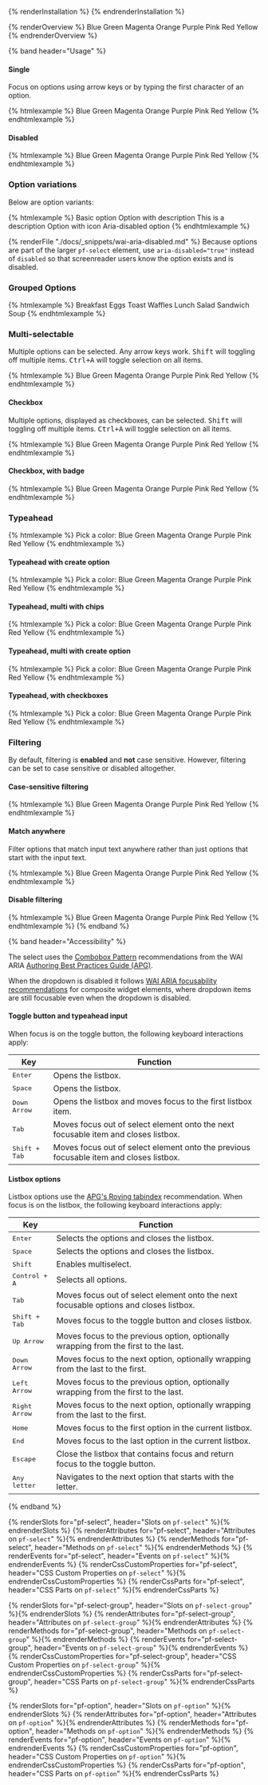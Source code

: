 {% renderInstallation %} {% endrenderInstallation %}

<script type="module">
import '@patternfly/elements/pf-select/pf-select.js';
</script>

{% renderOverview %}
  <pf-select default-text="Select a value">
    <pf-option value="Blue">Blue</pf-option>
    <pf-option value="Green">Green</pf-option>
    <pf-option value="Magenta">Magenta</pf-option>
    <pf-option value="Orange">Orange</pf-option>
    <pf-option value="Purple">Purple</pf-option>
    <pf-option value="Pink">Pink</pf-option>
    <pf-option value="Red">Red</pf-option>
    <pf-option value="Yellow">Yellow</pf-option>
  </pf-select>
{% endrenderOverview %}

{% band header="Usage" %}

#### Single

Focus on options using arrow keys or
by typing the first character of an option.

{% htmlexample %}
  <pf-select default-text="Select a value">
    <pf-option value="Blue">Blue</pf-option>
    <pf-option value="Green">Green</pf-option>
    <pf-option value="Magenta">Magenta</pf-option>
    <pf-option value="Orange">Orange</pf-option>
    <pf-option value="Purple">Purple</pf-option>
    <pf-option value="Pink">Pink</pf-option>
    <pf-option value="Red">Red</pf-option>
    <pf-option value="Yellow">Yellow</pf-option>
  </pf-select>
{% endhtmlexample %}

#### Disabled
{% htmlexample %}
  <pf-select disabled default-text="Select a color">
    <pf-option value="Blue">Blue</pf-option>
    <pf-option value="Green">Green</pf-option>
    <pf-option value="Magenta">Magenta</pf-option>
    <pf-option value="Orange">Orange</pf-option>
    <pf-option value="Purple">Purple</pf-option>
    <pf-option value="Pink">Pink</pf-option>
    <pf-option value="Red">Red</pf-option>
    <pf-option value="Yellow">Yellow</pf-option>
  </pf-select>
{% endhtmlexample %}

### Option variations

Below are option variants:

{% htmlexample %}
  <pf-select always-expanded>
    <pf-option value="Basic">Basic option</pf-option>
    <pf-option value="Description">
      <span>Option with description</span>
      <span slot="description">This is a description</span>
    </pf-option>
    <pf-option value="Icon">
      <pf-icon size="md" icon="paint-brush" set="fas" slot="icon"></pf-icon>
      Option with icon
    </pf-option>
    <pf-option value="aria-disabled" aria-disabled="true">Aria-disabled option</pf-option>
  </pf-select>
{% endhtmlexample %}


{% renderFile "./docs/_snippets/wai-aria-disabled.md" %}  Because options are part of the larger `pf-select` element, use `aria-disabled="true"` instead of `disabled` so that screenreader users know the option exists and is disabled.

### Grouped Options

{% htmlexample %}
  <pf-select default-text="Select item from our menu">
    <pf-select-group>
      <span slot="label">Breakfast</span>
      <pf-option value="Eggs">Eggs</pf-option>
      <pf-option value="Toast">Toast</pf-option>
      <pf-option value="Waffles">Waffles</pf-option>
    </pf-select-group>
    <pf-select-group>
      <span slot="label">Lunch</span>
      <pf-option value="Salad">Salad</pf-option>
      <pf-option value="Sandwich">Sandwich</pf-option>
      <pf-option value="Soup">Soup</pf-option>
    </pf-select-group>
  </pf-select>
{% endhtmlexample %}

### Multi-selectable

Multiple options can be selected. Any arrow keys work.
<kbd>Shift</kbd> will toggling off multiple items.
<kbd>Ctrl+A</kbd> will toggle selection on all items.

{% htmlexample %}
  <pf-select multi>
    <pf-option value="Blue">Blue</pf-option>
    <pf-option value="Green">Green</pf-option>
    <pf-option value="Magenta">Magenta</pf-option>
    <pf-option value="Orange">Orange</pf-option>
    <pf-option value="Purple">Purple</pf-option>
    <pf-option value="Pink">Pink</pf-option>
    <pf-option value="Red">Red</pf-option>
    <pf-option value="Yellow">Yellow</pf-option>
  </pf-select>
{% endhtmlexample %}

#### Checkbox

Multiple options, displayed as checkboxes, can be selected.
<kbd>Shift</kbd> will toggling off multiple items.
<kbd>Ctrl+A</kbd> will toggle selection on all items.

{% htmlexample %}
  <pf-select checkboxes>
    <pf-option value="Blue">Blue</pf-option>
    <pf-option value="Green">Green</pf-option>
    <pf-option value="Magenta">Magenta</pf-option>
    <pf-option value="Orange">Orange</pf-option>
    <pf-option value="Purple">Purple</pf-option>
    <pf-option value="Pink">Pink</pf-option>
    <pf-option value="Red">Red</pf-option>
    <pf-option value="Yellow">Yellow</pf-option>
  </pf-select>
{% endhtmlexample %}

#### Checkbox, with badge

{% htmlexample %}
  <pf-select checkboxes selected-items-display="badge">
    <pf-option value="Blue">Blue</pf-option>
    <pf-option value="Green">Green</pf-option>
    <pf-option value="Magenta">Magenta</pf-option>
    <pf-option value="Orange">Orange</pf-option>
    <pf-option value="Purple">Purple</pf-option>
    <pf-option value="Pink">Pink</pf-option>
    <pf-option value="Red">Red</pf-option>
    <pf-option value="Yellow">Yellow</pf-option>
  </pf-select>
{% endhtmlexample %}

### Typeahead

{% htmlexample %}
  <label>
    Pick a color:
    <pf-select typeahead>
      <pf-option value="Blue">Blue</pf-option>
      <pf-option value="Green">Green</pf-option>
      <pf-option value="Magenta">Magenta</pf-option>
      <pf-option value="Orange">Orange</pf-option>
      <pf-option value="Purple">Purple</pf-option>
      <pf-option value="Pink">Pink</pf-option>
      <pf-option value="Red">Red</pf-option>
      <pf-option value="Yellow">Yellow</pf-option>
    </pf-select>
  </label>
{% endhtmlexample %}

#### Typeahead with create option

{% htmlexample %}
<label>
  Pick a color:
  <pf-select id="pfselect" typeahead create-option-text="Create option">
    <pf-option value="Blue">Blue</pf-option>
    <pf-option value="Green">Green</pf-option>
    <pf-option value="Magenta">Magenta</pf-option>
    <pf-option value="Orange">Orange</pf-option>
    <pf-option value="Purple">Purple</pf-option>
    <pf-option value="Pink">Pink</pf-option>
    <pf-option value="Red">Red</pf-option>
    <pf-option value="Yellow">Yellow</pf-option>
  </pf-select>
</label>
{% endhtmlexample %}

#### Typeahead, multi with chips

{% htmlexample %}
<label>
  Pick a color:
  <pf-select typeahead multi selected-items-display="chips">
    <pf-option value="Blue">Blue</pf-option>
    <pf-option value="Green">Green</pf-option>
    <pf-option value="Magenta">Magenta</pf-option>
    <pf-option value="Orange">Orange</pf-option>
    <pf-option value="Purple">Purple</pf-option>
    <pf-option value="Pink">Pink</pf-option>
    <pf-option value="Red">Red</pf-option>
    <pf-option value="Yellow">Yellow</pf-option>
  </pf-select>
</label>
{% endhtmlexample %}

#### Typeahead, multi with create option

{% htmlexample %}
<label>
  Pick a color:
  <pf-select id="pfselect" typeahead multi create-option-text="Create option">
    <pf-option value="Blue">Blue</pf-option>
    <pf-option value="Green">Green</pf-option>
    <pf-option value="Magenta">Magenta</pf-option>
    <pf-option value="Orange">Orange</pf-option>
    <pf-option value="Purple">Purple</pf-option>
    <pf-option value="Pink">Pink</pf-option>
    <pf-option value="Red">Red</pf-option>
    <pf-option value="Yellow">Yellow</pf-option>
  </pf-select>
</label>
{% endhtmlexample %}

#### Typeahead, with checkboxes

{% htmlexample %}
<label>
  Pick a color:
  <pf-select id="pfselect" typeahead checkboxes>
    <pf-option value="Blue">Blue</pf-option>
    <pf-option value="Green">Green</pf-option>
    <pf-option value="Magenta">Magenta</pf-option>
    <pf-option value="Orange">Orange</pf-option>
    <pf-option value="Purple">Purple</pf-option>
    <pf-option value="Pink">Pink</pf-option>
    <pf-option value="Red">Red</pf-option>
    <pf-option value="Yellow">Yellow</pf-option>
  </pf-select>
</label>
{% endhtmlexample %}

### Filtering

By default, filtering is __**enabled**__ and __**not**__ case sensitive. However, filtering can be set to case sensitive or disabled altogether.

#### Case-sensitive filtering

{% htmlexample %}
  <pf-select case-sensitive typeahead>
    <pf-option value="Blue">Blue</pf-option>
    <pf-option value="Green">Green</pf-option>
    <pf-option value="Magenta">Magenta</pf-option>
    <pf-option value="Orange">Orange</pf-option>
    <pf-option value="Purple">Purple</pf-option>
    <pf-option value="Pink">Pink</pf-option>
    <pf-option value="Red">Red</pf-option>
    <pf-option value="Yellow">Yellow</pf-option>
  </pf-select>
{% endhtmlexample %}

#### Match anywhere

Filter options that match input text anywhere 
rather than just options that start with the input text.

{% htmlexample %}
  <pf-select match-anywhere typeahead>
    <pf-option value="Blue">Blue</pf-option>
    <pf-option value="Green">Green</pf-option>
    <pf-option value="Magenta">Magenta</pf-option>
    <pf-option value="Orange">Orange</pf-option>
    <pf-option value="Purple">Purple</pf-option>
    <pf-option value="Pink">Pink</pf-option>
    <pf-option value="Red">Red</pf-option>
    <pf-option value="Yellow">Yellow</pf-option>
  </pf-select>
{% endhtmlexample %}

#### Disable filtering

{% htmlexample %}
  <pf-select disable-filter typeahead>
    <pf-option value="Blue">Blue</pf-option>
    <pf-option value="Green">Green</pf-option>
    <pf-option value="Magenta">Magenta</pf-option>
    <pf-option value="Orange">Orange</pf-option>
    <pf-option value="Purple">Purple</pf-option>
    <pf-option value="Pink">Pink</pf-option>
    <pf-option value="Red">Red</pf-option>
    <pf-option value="Yellow">Yellow</pf-option>
  </pf-select>
{% endhtmlexample %}
{% endband %}

{% band header="Accessibility" %}

The select uses the [Combobox Pattern](https://www.w3.org/WAI/ARIA/apg/patterns/combobox/) recommendations from the WAI ARIA [Authoring Best Practices Guide (APG)](https://www.w3.org/WAI/ARIA/apg).

When the dropdown is disabled it follows [WAI ARIA focusability recommendations](https://www.w3.org/WAI/ARIA/apg/practices/keyboard-interface/#focusabilityofdisabledcontrols) for composite widget elements, where dropdown items are still focusable even when the dropdown is disabled.

#### Toggle button and typeahead input

When focus is on the toggle button, the following keyboard interactions apply:

| Key                    | Function                                                                               |
| ---------------------- | -------------------------------------------------------------------------------------- |
| <kbd>Enter</kbd>       | Opens the listbox.                                                                     |
| <kbd>Space</kbd>       | Opens the listbox.                                                                     |
| <kbd>Down Arrow</kbd>  | Opens the listbox and moves focus to the first listbox item.                           |
| <kbd>Tab</kbd>         | Moves focus out of select element onto the next focusable item and closes listbox.     |
| <kbd>Shift + Tab</kbd> | Moves focus out of select element onto the previous focusable item and closes listbox. |

#### Listbox options

Listbox options use the [APG's Roving tabindex](https://www.w3.org/WAI/ARIA/apg/practices/keyboard-interface/#kbd_roving_tabindex) recommendation. When focus is on the listbox, the following keyboard interactions apply:

| Key                    | Function                                                                              |
| ---------------------- | ------------------------------------------------------------------------------------- |
| <kbd>Enter</kbd>       | Selects the options and closes the listbox.                                           |
| <kbd>Space</kbd>       | Selects the options and closes the listbox.                                           |
| <kbd>Shift</kbd>       | Enables multiselect.                                                                  |
| <kbd>Control + A</kbd> | Selects all options.                                                                  |
| <kbd>Tab</kbd>         | Moves focus out of select element onto the next focusable options and closes listbox. |
| <kbd>Shift + Tab</kbd> | Moves focus to the toggle button and closes listbox.                                  |
| <kbd>Up Arrow</kbd>    | Moves focus to the previous option, optionally wrapping from the first to the last.   |
| <kbd>Down Arrow</kbd>  | Moves focus to the next option, optionally wrapping from the last to the first.       |
| <kbd>Left Arrow</kbd>  | Moves focus to the previous option, optionally wrapping from the first to the last.   |
| <kbd>Right Arrow</kbd> | Moves focus to the next option, optionally wrapping from the last to the first.       |
| <kbd>Home</kbd>        | Moves focus to the first option in the current listbox.                               |
| <kbd>End</kbd>         | Moves focus to the last option in the current listbox.                                |
| <kbd>Escape</kbd>      | Close the listbox that contains focus and return focus to the toggle button.          |
| <kbd>Any letter</kbd>  | Navigates to the next option that starts with the letter.                             |

{% endband %}

{% renderSlots for="pf-select", header="Slots on `pf-select`" %}{% endrenderSlots %}
{% renderAttributes for="pf-select", header="Attributes on `pf-select`" %}{% endrenderAttributes %}
{% renderMethods for="pf-select", header="Methods on `pf-select`" %}{% endrenderMethods %}
{% renderEvents for="pf-select", header="Events on `pf-select`" %}{% endrenderEvents %}
{% renderCssCustomProperties for="pf-select", header="CSS Custom Properties on `pf-select`" %}{% endrenderCssCustomProperties %}
{% renderCssParts for="pf-select", header="CSS Parts on `pf-select`" %}{% endrenderCssParts %}

{% renderSlots for="pf-select-group", header="Slots on `pf-select-group`" %}{% endrenderSlots %}
{% renderAttributes for="pf-select-group", header="Attributes on `pf-select-group`" %}{% endrenderAttributes %}
{% renderMethods for="pf-select-group", header="Methods on `pf-select-group`" %}{% endrenderMethods %}
{% renderEvents for="pf-select-group", header="Events on `pf-select-group`" %}{% endrenderEvents %}
{% renderCssCustomProperties for="pf-select-group", header="CSS Custom Properties on `pf-select-group`" %}{% endrenderCssCustomProperties %}
{% renderCssParts for="pf-select-group", header="CSS Parts on `pf-select-group`" %}{% endrenderCssParts %}

{% renderSlots for="pf-option", header="Slots on `pf-option`" %}{% endrenderSlots %}
{% renderAttributes for="pf-option", header="Attributes on `pf-option`" %}{% endrenderAttributes %}
{% renderMethods for="pf-option", header="Methods on `pf-option`" %}{% endrenderMethods %}
{% renderEvents for="pf-option", header="Events on `pf-option`" %}{% endrenderEvents %}
{% renderCssCustomProperties for="pf-option", header="CSS Custom Properties on `pf-option`" %}{% endrenderCssCustomProperties %}
{% renderCssParts for="pf-option", header="CSS Parts on `pf-option`" %}{% endrenderCssParts %}
